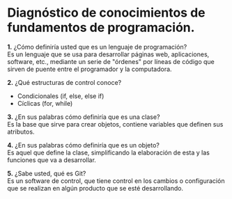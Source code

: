 # **Diagnóstico de conocimientos de fundamentos de programación.**  
**1.** ¿Cómo definiría usted que es un lenguaje de programación?  
Es un lenguaje que se usa para desarrollar páginas web, aplicaciones, software, etc., mediante un serie de "órdenes" por líneas de código que sirven de puente entre el programador y la computadora.

**2.** ¿Qué estructuras de control conoce?  
* Condicionales (if, else, else if)
* Cíclicas (for, while)

**3.** ¿En sus palabras cómo definiría que es una clase?  
Es la base que sirve para crear objetos, contiene variables que definen sus atributos.

**4.** ¿En sus palabras cómo definiría que es un objeto?  
Es aquel que define la clase, simplificando la elaboración de esta y las funciones que va a desarrollar. 

**5.** ¿Sabe usted, qué es Git?  
 Es un software de control, que tiene control en los cambios o configuración que se realizan en algún producto que se esté desarrollando.